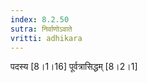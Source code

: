 ```yaml
---
index: 8.2.50
sutra: निर्वाणोऽवाते
vritti: adhikara
---
```


 पदस्य [8।1।16]  पूर्वत्रासिद्धम् [8।2।1]  